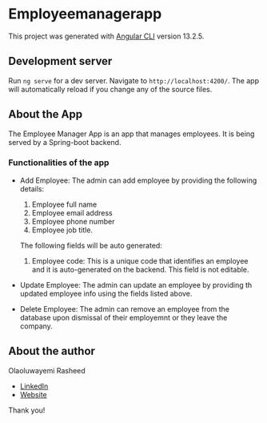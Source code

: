 # Employeemanagerapp

This project was generated with [Angular CLI](https://github.com/angular/angular-cli) version 13.2.5.

## Development server

Run `ng serve` for a dev server. Navigate to `http://localhost:4200/`. The app will automatically reload if you change any of the source files.

## About the App
The Employee Manager App is an app that manages employees. It is being served by a Spring-boot backend. 

### Functionalities of the app
- Add Employee: The admin can add employee by providing the following details: 
    1. Employee full name 
    2. Employee email address
    3. Employee phone number
    4. Employee job title.

    The following fields will be auto generated:
    1. Employee code: This is a unique code that identifies an employee and it is auto-generated on the backend. This field is not editable.

- Update Employee: The admin can update an employee by providing th updated employee info using the fields listed above.

- Delete Employee: The admin can remove an employee from the database upon dismissal of their employemnt or they leave the company.

## About the author
Olaoluwayemi Rasheed
- [LinkedIn](https://www.linkedin.com/in/olaoluwayemi-rasheed-059216177/)
- [Website](https://bit.ly/rasholayemidev)

Thank you!